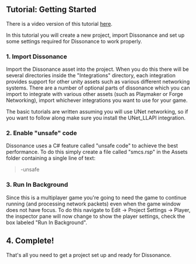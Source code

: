 ## Tutorial: Getting Started

There is a video version of this tutorial [here](TODO).

In this tutorial you will create a new project, import Dissonance and set up some settings required for Dissonance to work properly.

### 1. Import Dissonance

Import the Dissonance asset into the project. When you do this there will be several directories inside the "Integrations" directory, each integration provides support for other unity assets such as various different networking systems. There are a number of optional parts of dissonance which you can import to integrate with various other assets (such as Playmaker or Forge Networking), import whichever integrations you want to use for your game.

The basic tutorials are written assuming you will use UNet networking, so if you want to follow along make sure you install the UNet_LLAPI integration.

### 2. Enable "unsafe" code

Dissonance uses a C# feature called "unsafe code" to achieve the best performance. To do this simply create a file called "smcs.rsp" in the Assets folder containing a single line of text:

> -unsafe

### 3. Run In Background

Since this is a multiplayer game you're going to need the game to continue running (and processing network packets) even when the game window does not have focus. To do this navigate to Edit -> Project Settings -> Player, the inspector pane will now change to show the player settings, check the box labeled "Run In Background".

## 4. Complete!

That's all you need to get a project set up and ready for Dissonance.